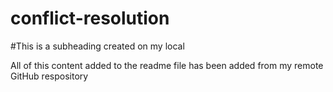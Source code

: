 # conflict-resolution

#This is a subheading created on my local

All of this content added to the readme file has been added from my remote GitHub respository